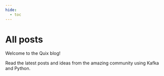 ```yaml
---
hide:
  - toc
---
```


# All posts

Welcome to the Quix blog! 

Read the latest posts and ideas from the amazing community using Kafka and Python.

<!-- <div class="grid cards" markdown>

- __Learn to process streaming data!__

    ---

    Quix Streams is a fast and general-purpose processing framework for streaming data. Build real-time applications and analytics systems on data streams using Python DataFrames and stateful operators, all without having to install a server-side engine.

    :fontawesome-brands-youtube:{ .youtube } [Watch on YouTube](https://www.youtube.com/watch?v=5sqegy_EPa0)

</div> -->

